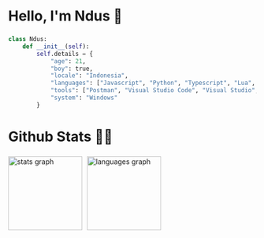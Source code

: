 <h1>Hello, I'm Ndus 👋</h1>

###

```py
class Ndus:
    def __init__(self):
        self.details = {
            "age": 21,
            "boy": true,
            "locale": "Indonesia",
            "languages": ["Javascript", "Python", "Typescript", "Lua", "React"],
            "tools": ["Postman", "Visual Studio Code", "Visual Studio", "Photoshop"],
            "system": "Windows"
        }
```

###

<h1>Github Stats 🐱‍👤</h1>

###

<div style="display: flex; gap: 10px">
    <img src="https://github-readme-stats.vercel.app/api?username=NdusFTi&hide_title=false&hide_rank=false&show_icons=true&include_all_commits=true&count_private=true&disable_animations=false&theme=dracula&locale=en&hide_border=false" height="150" alt="stats graph"/>
    <img src="https://github-readme-stats.vercel.app/api/top-langs?username=NdusFTi&locale=en&hide_title=false&layout=compact&card_width=320&langs_count=5&theme=dracula&hide_border=false" height="150" alt="languages graph"/>
</div>

